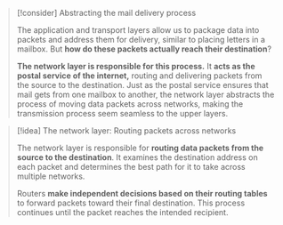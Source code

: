 > [!consider] Abstracting the mail delivery process
>
> The application and transport layers allow us to package data into packets and address them for delivery, similar to placing letters in a mailbox. But **how do these packets actually reach their destination**?
>
> **The network layer is responsible for this process.** It **acts as the postal service of the internet,** routing and delivering packets from the source to the destination. Just as the postal service ensures that mail gets from one mailbox to another, the network layer abstracts the process of moving data packets across networks, making the transmission process seem seamless to the upper layers.

> [!idea] The network layer: Routing packets across networks
>
> The network layer is responsible for **routing data packets from the source to the destination**. It examines the destination address on each packet and determines the best path for it to take across multiple networks.
>
> Routers **make independent decisions based on their routing tables** to forward packets toward their final destination. This process continues until the packet reaches the intended recipient.

